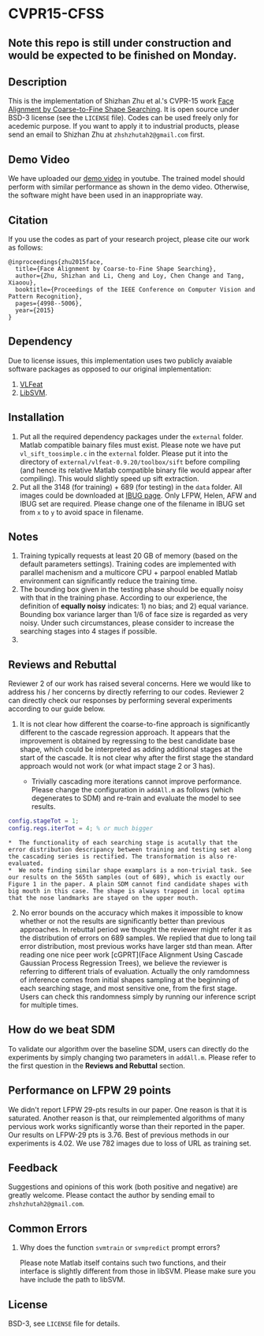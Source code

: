 # CVPR15-CFSS
Note this repo is still under construction and would be expected to be finished on Monday.
------

## Description

This is the implementation of Shizhan Zhu et al.'s CVPR-15 work [Face Alignment by Coarse-to-Fine Shape Searching](http://www.cv-foundation.org/openaccess/content_cvpr_2015/papers/Zhu_Face_Alignment_by_2015_CVPR_paper.pdf). It is open source under BSD-3 license (see the `LICENSE` file). Codes can be used freely only for acedemic purpose. If you want to apply it to industrial products, please send an email to Shizhan Zhu at `zhshzhutah2@gmail.com` first.

## Demo Video
We have uploaded our [demo video](http://youtu.be/S4PQ63duO-I) in youtube. The trained model should perform with similar performance as shown in the demo video. Otherwise, the software might have been used in an inappropriate way.

## Citation
If you use the codes as part of your research project, please cite our work as follows:
```
@inproceedings{zhu2015face,
  title={Face Alignment by Coarse-to-Fine Shape Searching},
  author={Zhu, Shizhan and Li, Cheng and Loy, Chen Change and Tang, Xiaoou},
  booktitle={Proceedings of the IEEE Conference on Computer Vision and Pattern Recognition},
  pages={4998--5006},
  year={2015}
}
```

## Dependency
Due to license issues, this implementation uses two publicly avaiable software packages as opposed to our original implementation: 
1. [VLFeat](https://github.com/vlfeat/vlfeat)
2. [LibSVM](https://github.com/cjlin1/libsvm).

## Installation
1. Put all the required dependency packages under the `external` folder. Matlab compatible bainary files must exist. Please note we have put `vl_sift_toosimple.c` in the `external` folder. Please put it into the directory of `external/vlfeat-0.9.20/toolbox/sift` before compiling (and hence its relative Matlab compatible binary file would appear after compiling). This would slightly speed up sift extraction.
2. Put all the 3148 (for training) + 689 (for testing) in the `data` folder. All images could be downloaded at [IBUG page](http://ibug.doc.ic.ac.uk/resources/facial-point-annotations/). Only LFPW, Helen, AFW and IBUG set are required. Please change one of the filename in IBUG set from `x` to `y` to avoid space in filename.

## Notes
1. Training typically requests at least 20 GB of memory (based on the default parameters settings). Training codes are implemented with parallel machenism and a multicore CPU + parpool enabled Matlab environment can significantly reduce the training time.
2. The bounding box given in the testing phase should be equally noisy with that in the training phase. According to our experience, the definition of **equally noisy** indicates: 1) no bias; and 2) equal variance. Bounding box variance larger than 1/6 of face size is regarded as very noisy. Under such circumstances, please consider to increase the searching stages into 4 stages if possible.
3.  

## Reviews and Rebuttal
Reviewer 2 of our work has raised several concerns. Here we would like to address his / her concerns by directly referring to our codes. Reviewer 2 can directly check our responses by performing several experiments according to our guide below.

1. It is not clear how different the coarse-to-fine approach is significantly different to the cascade regression approach. It appears that the improvement is obtained by regressing to the best candidate base shape, which could be interpreted as adding additional stages at the start of the cascade. It is not clear why after the first stage the standard approach would not work (or what impact stage 2 or 3 has). 

    *  Trivially cascading more iterations cannot improve performance. Please change the configuration in `addAll.m` as follows (which degenerates to SDM) and re-train and evaluate the model to see results.
  ```matlab
  config.stageTot = 1;
  config.regs.iterTot = 4; % or much bigger
  ```
    *  The functionality of each searching stage is acutally that the error distribution descripancy between training and testing set along the cascading series is rectified. The transformation is also re-evaluated.
    *  We note finding similar shape examplars is a non-trivial task. See our results on the 565th samples (out of 689), which is exactly our Figure 1 in the paper. A plain SDM cannot find candidate shapes with big mouth in this case. The shape is always trapped in local optima that the nose landmarks are stayed on the upper mouth.
 
2. No error bounds on the accuracy which makes it impossible to know whether or not the results are significantly better than previous approaches.
   In rebuttal period we thought the reviewer might refer it as the distribution of errors on 689 samples. We replied that due to long tail error distribution, most previous works have larger std than mean. After reading one nice peer work [cGPRT](Face Alignment Using Cascade Gaussian Process Regression Trees), we believe the reviewer is referring to different trials of evaluation. Actually the only ramdomness of inference comes from initial shapes sampling at the beginning of each searching stage, and most sensitive one, from the first stage. Users can check this randomness simply by running our inference script for multiple times.



## How do we beat SDM
To validate our algorithm over the baseline SDM, users can directly do the experiments by simply changing two parameters in `addAll.m`. Please refer to the first question in the **Reviews and Rebuttal** section.

## Performance on LFPW 29 points
We didn't report LFPW 29-pts results in our paper. One reason is that it is saturated. Another reason is that, our reimplemented algorithms of many pervious work works significantly worse than their reported in the paper. Our results on LFPW-29 pts is 3.76. Best of previous methods in our experiments is 4.02. We use 782 images due to loss of URL as training set.

## Feedback
Suggestions and opinions of this work (both positive and negative) are greatly welcome. Please contact the author by sending email to `zhshzhutah2@gmail.com`.

## Common Errors
1. Why does the function `svmtrain` or `svmpredict` prompt errors?

   Please note Matlab itself contains such two functions, and their interface is slightly different from those in libSVM. Please make sure you have include the path to libSVM.

## License
BSD-3, see `LICENSE` file for details.
